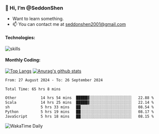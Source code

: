 ### 👋 Hi, I’m @SeddonShen
- Want to learn something.
- 📫 You can contact me at seddonshen2001@gmail.com

#### Technologies:

![skills](https://skillicons.dev/icons?i=scala,js,html,css,bootstrap,jquery,c,cpp,cloudflare,django,docker,flask,git,github,githubactions,linux,latex,mysql,nodejs,ps,php,pr,py,raspberrypi,redis,unreal,v,vscode,vue,bash)

#### Monthly Coding:
[![Top Langs](https://github-readme-stats.vercel.app/api/top-langs?username=seddonshen&show_icons=true&locale=en&layout=compact&hide=html&langs_count=8)](https://github.com/SeddonShen/)
[![Anurag's github stats](https://github-readme-stats.vercel.app/api?username=SeddonShen&count_private=true&show_icons=true)](https://github.com/anuraghazra/github-readme-stats)
<!--START_SECTION:waka-->

```txt
From: 27 August 2024 - To: 26 September 2024

Total Time: 65 hrs 8 mins

Other           14 hrs 54 mins  █████▓░░░░░░░░░░░░░░░░░░░   22.88 %
Scala           14 hrs 25 mins  █████▓░░░░░░░░░░░░░░░░░░░   22.14 %
sh              5 hrs 33 mins   ██░░░░░░░░░░░░░░░░░░░░░░░   08.54 %
Python          5 hrs 19 mins   ██░░░░░░░░░░░░░░░░░░░░░░░   08.17 %
JavaScript      5 hrs 18 mins   ██░░░░░░░░░░░░░░░░░░░░░░░   08.15 %
```

<!--END_SECTION:waka-->

![WakaTime Daily](https://wakatime.com/share/@seddon2001/61a7e342-5f12-4fea-bf92-1fac161e97d6.svg)
<!---
SeddonShen/SeddonShen is a ✨ special ✨ repository because its `README.md` (this file) appears on your GitHub profile.
You can click the Preview link to take a look at your changes.
--->
